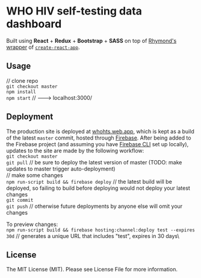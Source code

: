 # WHO HIV self-testing data dashboard

Built using **React** + **Redux** + **Bootstrap** + **SASS** on top of [Rhymond's wrapper](https://github.com/Rhymond/product-compare-react) of [`create-react-app`](https://create-react-app.dev/). 

Usage
-
// clone repo\
`git checkout master`\
`npm install`\
`npm start` // ---> localhost:3000/

Deployment
-
The production site is deployed at [whohts.web.app](whohts.web.app), which is kept as a build of the latest `master` commit, hosted through [Firebase](https://console.firebase.google.com/u/0/project/whohts/overview). After being added to the Firebase project (and assuming you have [Firebase CLI](https://firebase.google.com/docs/cli) set up locally), updates to the site are made by the following workflow:\
`git checkout master`\
`git pull` // be sure to deploy the latest version of master (TODO: make updates to master trigger auto-deployment)\
// make some changes\
`npm run-script build && firebase deploy` // the latest build will be deployed, so failing to build before deploying would not deploy your latest changes\
`git commit`\
`git push` // otherwise future deployments by anyone else will omit your changes

To preview changes:\
`npm run-script build && firebase hosting:channel:deploy test --expires 30d` // generates a unique URL that includes "test", expires in 30 days\

License
-
The MIT License (MIT). Please see License File for more information.
